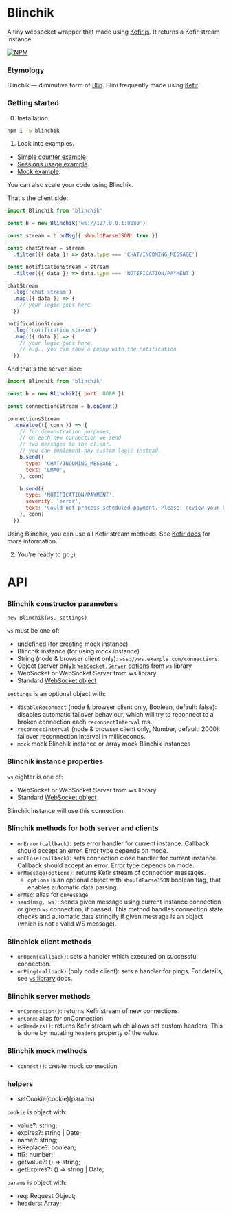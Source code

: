 # Blinchik

A tiny websocket wrapper that made using [Kefir.js](https://kefirjs.github.io/kefir/).
It returns a Kefir stream instance.

[![NPM](https://nodei.co/npm/blinchik.png?downloads=true&downloadRank=true&stars=true)](https://nodei.co/npm/blinchik/)

### Etymology

Blinchik — diminutive form of [Blin](https://en.wikipedia.org/wiki/Blini).
Blini frequently made using [Kefir](https://en.wikipedia.org/wiki/Kefir).

### Getting started

0. Installation.

```sh
npm i -S blinchik
```

1. Look into examples.

- [Simple counter example](examples/simple).
- [Sessions usage example](examples/sessions).
- [Mock example](examples/mock).

You can also scale your code using Blinchik.

That's the client side:

```javascript
import Blinchik from 'blinchik'

const b = new Blinchik('ws://127.0.0.1:8080')

const stream = b.onMsg({ shouldParseJSON: true })

const chatStream = stream
  .filter(({ data }) => data.type === 'CHAT/INCOMING_MESSAGE')

const notificationStream = stream
  .filter(({ data }) => data.type === 'NOTIFICATION/PAYMENT')

chatStream
  .log('chat stream')
  .map(({ data }) => {
    // your logic goes here
  })

notificationStream
  .log('notification stream')
  .map(({ data }) => {
    // your logic goes here.
    // e.g., you can show a popup with the notification
  })
```

And that's the server side:

```javascript
import Blinchik from 'blinchik'

const b = new Blinchik({ port: 8080 })

const connectionsStream = b.onConn()

connectionsStream
  .onValue(({ conn }) => {
    // for demonstration purposes,
    // on each new connection we send
    // two messages to the client.
    // you can implement any custom logic instead.
    b.send({
      type: 'CHAT/INCOMING_MESSAGE',
      text: 'LMAO',
    }, conn)

    b.send({
      type: 'NOTIFICATION/PAYMENT',
      severity: 'error',
      text: 'Could not process scheduled payment. Please, review your billing settings.',
    }, conn)
  })
```

Using Blinchik, you can use all Kefir stream methods. See [Kefir docs](https://kefirjs.github.io/kefir/) for more information.

2. You're ready to go ;)

# API

### Blinchik constructor parameters

`new Blinchik(ws, settings)`

`ws` must be one of:

- undefined (for creating mock instance)
- Blinchik instance (for using mock instance)
- String (node & browser client only): `wss://ws.example.com/connections`.
- Object (server only): [`WebSocket.Server` options](http://npmjs.com/ws) from `ws` library
- WebSocket or WebSocket.Server from ws library
- Standard [WebSocket object](https://developer.mozilla.org/ru/docs/Web/API/WebSocket)

`settings` is an optional object with:

- `disableReconnect` (node & browser client only, Boolean, default: false): disables automatic failover behaviour,
  which will try to reconnect to a broken connection each `reconnectInterval` ms.
- `reconnectInterval` (node & browser client only, Number, default: 2000): failover reconnection interval in milliseconds.
- `mock` mock Blinchik instance or array mock Blinchik instances

### Blinchik instance properties

`ws` eighter is one of:

- WebSocket or WebSocket.Server from ws library
- Standard [WebSocket object](https://developer.mozilla.org/ru/docs/Web/API/WebSocket)

Blinchik instance will use this connection.

### Blinchik methods for both server and clients

- `onError(callback)`: sets error handler for current instance. Callback should accept an error. Error type depends on mode.
- `onClose(callback)`: sets connection close handler for current instance. Callback should accept an error. Error type depends on mode.
- `onMessage(options)`: returns Kefir stream of connection messages.
  - `options` is an optional object with `shouldParseJSON` boolean flag, that enables automatic data parsing.
- `onMsg`: alias for `onMessage`
- `send(msg, ws)`: sends given message using current instance connection or given `ws` connection, if passed.
  This method handles connection state checks and automatic data stringify if given message is an object (which is not a valid WS message).

### Blinchick client methods

- `onOpen(callback)`: sets a handler which executed on successful connection.
- `onPing(callback)` (only node client): sets a handler for pings.
  For details, see [`ws` library](http://npmjs.com/ws) docs.

### Blinchik server methods

- `onConnection()`: returns Kefir stream of new connections.
- `onConn`: alias for onConnection
- `onHeaders()`: returns Kefir stream which allows set custom headers.
  This is done by mutating `headers` property of the value.

### Blinchik mock methods

- `connect()`: create mock connection

### helpers

- setCookie(cookie)(params)

`cookie` is object with:

  - value?: string;
  - expires?: string | Date;
  - name?: string;
  - isReplace?: boolean;
  - ttl?: number;
  - getValue?: () => string;
  - getExpires?: () => string | Date;

`params` is object with:

  - req: Request Object;
  - headers: Array<string>;
